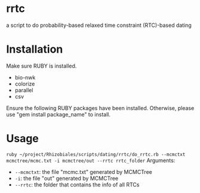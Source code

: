 # rrtc
a script to do probability-based relaxed time constraint (RTC)-based dating



# Installation
Make sure RUBY is installed.
* bio-nwk
* colorize
* parallel
* csv

Ensure the following RUBY packages have been installed. Otherwise, please use "gem install package_name" to install.

# Usage
`ruby ~/project/Rhizobiales/scripts/dating/rrtc/do_rrtc.rb --mcmctxt mcmctree/mcmc.txt -i mcmctree/out --rrtc rrtc_folder`
Arguments:
  * `--mcmctxt`: the file "mcmc.txt" generated by MCMCTree
  * `-i`: the file "out" generated by MCMCTree
  * `--rrtc`: the folder that contains the info of all RTCs

